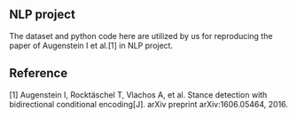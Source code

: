 ## NLP project

The dataset and python code here are utilized by us for reproducing the paper of Augenstein I et al.[1] in NLP project.

## Reference
[1] Augenstein I, Rocktäschel T, Vlachos A, et al. Stance detection with bidirectional conditional encoding[J]. arXiv preprint arXiv:1606.05464, 2016.
